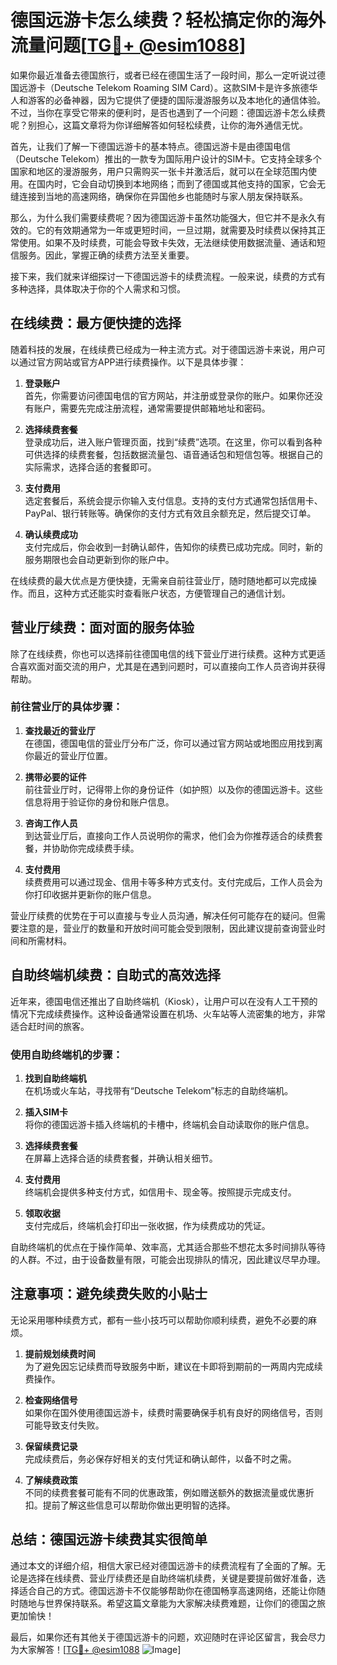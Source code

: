 # 德国远游卡怎么续费？轻松搞定你的海外流量问题[[TG💪+ @esim1088](https://t.me/s/esim1088)]

如果你最近准备去德国旅行，或者已经在德国生活了一段时间，那么一定听说过德国远游卡（Deutsche Telekom Roaming SIM Card）。这款SIM卡是许多旅德华人和游客的必备神器，因为它提供了便捷的国际漫游服务以及本地化的通信体验。不过，当你在享受它带来的便利时，是否也遇到了一个问题：德国远游卡怎么续费呢？别担心，这篇文章将为你详细解答如何轻松续费，让你的海外通信无忧。

首先，让我们了解一下德国远游卡的基本特点。德国远游卡是由德国电信（Deutsche Telekom）推出的一款专为国际用户设计的SIM卡。它支持全球多个国家和地区的漫游服务，用户只需购买一张卡并激活后，就可以在全球范围内使用。在国内时，它会自动切换到本地网络；而到了德国或其他支持的国家，它会无缝连接到当地的高速网络，确保你在异国他乡也能随时与家人朋友保持联系。

那么，为什么我们需要续费呢？因为德国远游卡虽然功能强大，但它并不是永久有效的。它的有效期通常为一年或更短时间，一旦过期，就需要及时续费以保持其正常使用。如果不及时续费，可能会导致卡失效，无法继续使用数据流量、通话和短信服务。因此，掌握正确的续费方法至关重要。

接下来，我们就来详细探讨一下德国远游卡的续费流程。一般来说，续费的方式有多种选择，具体取决于你的个人需求和习惯。

## 在线续费：最方便快捷的选择

随着科技的发展，在线续费已经成为一种主流方式。对于德国远游卡来说，用户可以通过官方网站或官方APP进行续费操作。以下是具体步骤：

1. **登录账户**  
   首先，你需要访问德国电信的官方网站，并注册或登录你的账户。如果你还没有账户，需要先完成注册流程，通常需要提供邮箱地址和密码。

2. **选择续费套餐**  
   登录成功后，进入账户管理页面，找到“续费”选项。在这里，你可以看到各种可供选择的续费套餐，包括数据流量包、语音通话包和短信包等。根据自己的实际需求，选择合适的套餐即可。

3. **支付费用**  
   选定套餐后，系统会提示你输入支付信息。支持的支付方式通常包括信用卡、PayPal、银行转账等。确保你的支付方式有效且余额充足，然后提交订单。

4. **确认续费成功**  
   支付完成后，你会收到一封确认邮件，告知你的续费已成功完成。同时，新的服务期限也会自动更新到你的账户中。

在线续费的最大优点是方便快捷，无需亲自前往营业厅，随时随地都可以完成操作。而且，这种方式还能实时查看账户状态，方便管理自己的通信计划。

## 营业厅续费：面对面的服务体验

除了在线续费，你也可以选择前往德国电信的线下营业厅进行续费。这种方式更适合喜欢面对面交流的用户，尤其是在遇到问题时，可以直接向工作人员咨询并获得帮助。

### 前往营业厅的具体步骤：

1. **查找最近的营业厅**  
   在德国，德国电信的营业厅分布广泛，你可以通过官方网站或地图应用找到离你最近的营业厅位置。

2. **携带必要的证件**  
   前往营业厅时，记得带上你的身份证件（如护照）以及你的德国远游卡。这些信息将用于验证你的身份和账户信息。

3. **咨询工作人员**  
   到达营业厅后，直接向工作人员说明你的需求，他们会为你推荐适合的续费套餐，并协助你完成续费手续。

4. **支付费用**  
   续费费用可以通过现金、信用卡等多种方式支付。支付完成后，工作人员会为你打印收据并更新你的账户信息。

营业厅续费的优势在于可以直接与专业人员沟通，解决任何可能存在的疑问。但需要注意的是，营业厅的数量和开放时间可能会受到限制，因此建议提前查询营业时间和所需材料。

## 自助终端机续费：自助式的高效选择

近年来，德国电信还推出了自助终端机（Kiosk），让用户可以在没有人工干预的情况下完成续费操作。这种设备通常设置在机场、火车站等人流密集的地方，非常适合赶时间的旅客。

### 使用自助终端机的步骤：

1. **找到自助终端机**  
   在机场或火车站，寻找带有“Deutsche Telekom”标志的自助终端机。

2. **插入SIM卡**  
   将你的德国远游卡插入终端机的卡槽中，终端机会自动读取你的账户信息。

3. **选择续费套餐**  
   在屏幕上选择合适的续费套餐，并确认相关细节。

4. **支付费用**  
   终端机会提供多种支付方式，如信用卡、现金等。按照提示完成支付。

5. **领取收据**  
   支付完成后，终端机会打印出一张收据，作为续费成功的凭证。

自助终端机的优点在于操作简单、效率高，尤其适合那些不想花太多时间排队等待的人群。不过，由于设备数量有限，可能会出现排队的情况，因此建议尽早办理。

## 注意事项：避免续费失败的小贴士

无论采用哪种续费方式，都有一些小技巧可以帮助你顺利续费，避免不必要的麻烦。

1. **提前规划续费时间**  
   为了避免因忘记续费而导致服务中断，建议在卡即将到期前的一两周内完成续费操作。

2. **检查网络信号**  
   如果你在国外使用德国远游卡，续费时需要确保手机有良好的网络信号，否则可能导致支付失败。

3. **保留续费记录**  
   完成续费后，务必保存好相关的支付凭证和确认邮件，以备不时之需。

4. **了解续费政策**  
   不同的续费套餐可能有不同的优惠政策，例如赠送额外的数据流量或优惠折扣。提前了解这些信息可以帮助你做出更明智的选择。

## 总结：德国远游卡续费其实很简单

通过本文的详细介绍，相信大家已经对德国远游卡的续费流程有了全面的了解。无论是选择在线续费、营业厅续费还是自助终端机续费，关键是要提前做好准备，选择适合自己的方式。德国远游卡不仅能够帮助你在德国畅享高速网络，还能让你随时随地与世界保持联系。希望这篇文章能为大家解决续费难题，让你们的德国之旅更加愉快！

最后，如果你还有其他关于德国远游卡的问题，欢迎随时在评论区留言，我会尽力为大家解答！[[TG💪+ @esim1088](https://t.me/s/esim1088) ![Image](https://i.postimg.cc/4NQfJmqS/Snipaste-2025-05-13-00-14-12.png)]